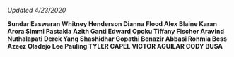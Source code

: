 _Updated 4/23/2020_

**Sundar Easwaran
Whitney Henderson
Dianna Flood
Alex Blaine
Karan Arora
Simmi Pastakia
Azith Ganti
Edward Opoku
Tiffany Fischer
Aravind Nuthalapati
Derek Yang
Shashidhar Gopathi
Benazir Abbasi
Ronmia Bess
Azeez Oladejo
Lee Pauling
TYLER CAPEL
VICTOR  AGUILAR
CODY BUSA**
